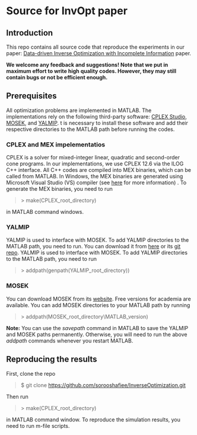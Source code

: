 # Source for InvOpt paper

## Introduction
This repo contains all source code that reproduce the experiments in our paper: [Data-driven Inverse Optimization with Incomplete Information](http://arxiv.org/abs/1512.05489) paper. 

**We welcome any feedback and suggestions! Note that we put in maximum effort to write high quality codes. However, they may still contain bugs or not be efficient enough.**

## Prerequisites
All optimization problems are implemented in MATLAB. The implementations rely on the following third-party software: [CPLEX Studio](http://www-01.ibm.com/software/commerce/optimization/cplex-cp-optimizer/index.html), [MOSEK](https://www.mosek.com/), and [YALMIP](https://github.com/johanlofberg/YALMIP). t is necessary to install these software and add their respective directories to the MATLAB path before running the codes.

### CPLEX and MEX impelementatios
CPLEX is a solver for mixed-integer linear, quadratic and second-order cone programs. In our implementations, we use CPLEX 12.6 via the ILOG C++ interface. All C++ codes are compiled into MEX binaries, which can be called from MATLAB. In Windows, the MEX binaries are generated using Microsoft Visual Studio (VS)  compiler (see [here](http://ch.mathworks.com/help/matlab/ref/mex.html) for more information) . To generate the MEX binaries, you need to run

> \> make(CPLEX\_root\_directory)

in MATLAB command windows.

### YALMIP
YALMIP is used to interface with MOSEK. To add YALMIP directories to the MATLAB path, you need to run. You can download it from [here](http://users.isy.liu.se/johanl/yalmip/) or its [git repo](https://github.com/johanlofberg/YALMIP). YALMIP is used to interface with MOSEK. To add YALMIP directories to the MATLAB path, you need to run

> \> addpath(genpath(YALMIP\_root\_directory))

### MOSEK

You can download MOSEK from its [website](http://www.mosek.com). Free versions for academia are available. You can add MOSEK directories to your MATLAB path by running

> \> addpath(MOSEK\_root\_directory\MATLAB\_version)

**Note:** You can use the *savepath* command in MATLAB to save the YALMIP and MOSEK paths permanently. Otherwise, you will need to run the above *addpath* commands whenever you restart MATLAB.

## Reproducing the results
First, clone the repo

> $ git clone https://github.com/sorooshafiee/InverseOptimization.git

Then run

> \> make(CPLEX\_root\_directory)

in MATLAB command window. To reproduce the simulation results, you need to run m-file scripts.
